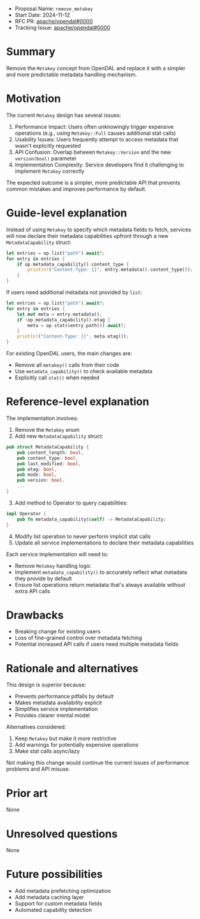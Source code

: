 - Proposal Name: `remove_metakey`
- Start Date: 2024-11-12
- RFC PR: [apache/opendal#0000](https://github.com/apache/opendal/pull/0000)
- Tracking Issue: [apache/opendal#0000](https://github.com/apache/opendal/issues/0000)

# Summary

Remove the `Metakey` concept from OpenDAL and replace it with a simpler and more predictable metadata handling mechanism.

# Motivation

The current `Metakey` design has several issues:

1. Performance Impact: Users often unknowingly trigger expensive operations (e.g., using `Metakey::Full` causes additional stat calls)
2. Usability Issues: Users frequently attempt to access metadata that wasn't explicitly requested
3. API Confusion: Overlap between `Metakey::Version` and the new `version(bool)` parameter
4. Implementation Complexity: Service developers find it challenging to implement `Metakey` correctly

The expected outcome is a simpler, more predictable API that prevents common mistakes and improves performance by default.

# Guide-level explanation

Instead of using `Metakey` to specify which metadata fields to fetch, services will now declare their metadata capabilities upfront through a new `MetadataCapability` struct:

```rust
let entries = op.list("path").await?;
for entry in entries {
    if op.metadata_capability().content_type {
        println!("Content-Type: {}", entry.metadata().content_type());
    }
}
```

If users need additional metadata not provided by `list`:

```rust
let entries = op.list("path").await?;
for entry in entries {
    let mut meta = entry.metadata();
    if !op.metadata_capability().etag {
        meta = op.stat(&entry.path()).await?;
    }
    println!("Content-Type: {}", meta.etag());
}
```

For existing OpenDAL users, the main changes are:

- Remove all `metakey()` calls from their code
- Use `metadata_capability()` to check available metadata
- Explicitly call `stat()` when needed

# Reference-level explanation

The implementation involves:

1. Remove the `Metakey` enum
2. Add new `MetadataCapability` struct:
```rust
pub struct MetadataCapability {
    pub content_length: bool,
    pub content_type: bool,
    pub last_modified: bool,
    pub etag: bool,
    pub mode: bool,
    pub version: bool,
    ...
}
```

3. Add method to Operator to query capabilities:
```rust
impl Operator {
    pub fn metadata_capability(&self) -> MetadataCapability;
}
```

4. Modify list operation to never perform implicit stat calls
5. Update all service implementations to declare their metadata capabilities

Each service implementation will need to:
- Remove `Metakey` handling logic
- Implement `metadata_capability()` to accurately reflect what metadata they provide by default
- Ensure list operations return metadata that's always available without extra API calls

# Drawbacks

- Breaking change for existing users
- Loss of fine-grained control over metadata fetching
- Potential increased API calls if users need multiple metadata fields

# Rationale and alternatives

This design is superior because:
- Prevents performance pitfalls by default
- Makes metadata availability explicit
- Simplifies service implementation
- Provides clearer mental model

Alternatives considered:
1. Keep `Metakey` but make it more restrictive
2. Add warnings for potentially expensive operations
3. Make stat calls async/lazy

Not making this change would continue the current issues of performance problems and API misuse.

# Prior art

None

# Unresolved questions

None

# Future possibilities

- Add metadata prefetching optimization
- Add metadata caching layer
- Support for custom metadata fields
- Automated capability detection
